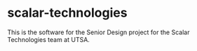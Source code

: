 # scalar-technologies

This is the software for the Senior Design project for the Scalar Technologies team at UTSA.

